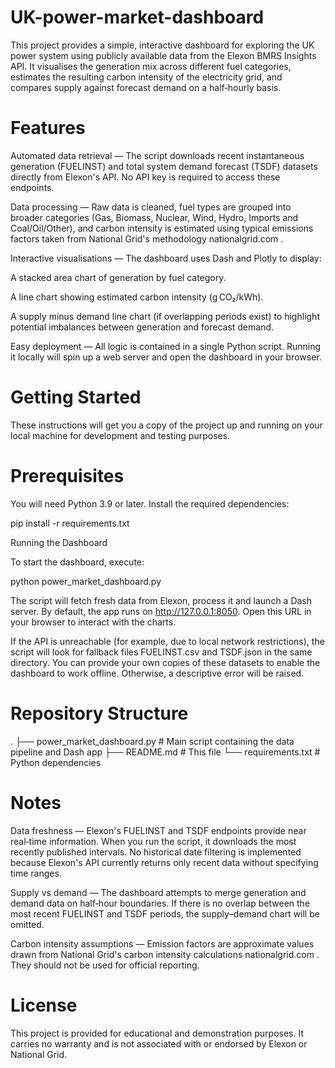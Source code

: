 # UK-power-market-dashboard

This project provides a simple, interactive dashboard for exploring the UK power system using publicly available data from the Elexon BMRS Insights API. It visualises the generation mix across different fuel categories, estimates the resulting carbon intensity of the electricity grid, and compares supply against forecast demand on a half‑hourly basis.

# Features

Automated data retrieval — The script downloads recent instantaneous generation (FUELINST) and total system demand forecast (TSDF) datasets directly from Elexon's API. No API key is required to access these endpoints.

Data processing — Raw data is cleaned, fuel types are grouped into broader categories (Gas, Biomass, Nuclear, Wind, Hydro, Imports and Coal/Oil/Other), and carbon intensity is estimated using typical emissions factors taken from National Grid's methodology
nationalgrid.com
.

Interactive visualisations — The dashboard uses Dash and Plotly to display:

A stacked area chart of generation by fuel category.

A line chart showing estimated carbon intensity (g CO₂/kWh).

A supply minus demand line chart (if overlapping periods exist) to highlight potential imbalances between generation and forecast demand.

Easy deployment — All logic is contained in a single Python script. Running it locally will spin up a web server and open the dashboard in your browser.

# Getting Started

These instructions will get you a copy of the project up and running on your local machine for development and testing purposes.

# Prerequisites

You will need Python 3.9 or later. Install the required dependencies:

pip install -r requirements.txt

Running the Dashboard

To start the dashboard, execute:

python power_market_dashboard.py


The script will fetch fresh data from Elexon, process it and launch a Dash server. By default, the app runs on http://127.0.0.1:8050. Open this URL in your browser to interact with the charts.

If the API is unreachable (for example, due to local network restrictions), the script will look for fallback files FUELINST.csv and TSDF.json in the same directory. You can provide your own copies of these datasets to enable the dashboard to work offline. Otherwise, a descriptive error will be raised.

# Repository Structure
.
├── power_market_dashboard.py  # Main script containing the data pipeline and Dash app
├── README.md                 # This file
└── requirements.txt          # Python dependencies

# Notes

Data freshness — Elexon's FUELINST and TSDF endpoints provide near real‑time information. When you run the script, it downloads the most recently published intervals. No historical date filtering is implemented because Elexon's API currently returns only recent data without specifying time ranges.

Supply vs demand — The dashboard attempts to merge generation and demand data on half‑hour boundaries. If there is no overlap between the most recent FUELINST and TSDF periods, the supply–demand chart will be omitted.

Carbon intensity assumptions — Emission factors are approximate values drawn from National Grid's carbon intensity calculations
nationalgrid.com
. They should not be used for official reporting.

# License

This project is provided for educational and demonstration purposes. It carries no warranty and is not associated with or endorsed by Elexon or National Grid.

